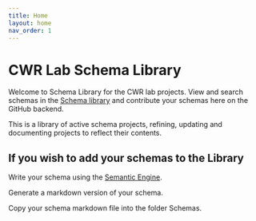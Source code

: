 ```yaml
---
title: Home
layout: home
nav_order: 1
---
```


# CWR Lab Schema Library

Welcome to Schema Library for the CWR lab projects.  View and search schemas in the [Schema library](https://agrifooddatacanada.github.io/CWRlab/) and contribute your schemas here on the GitHub backend. 

This is a library of active schema projects, refining, updating and documenting projects to reflect their contents.

## If you wish to add your schemas to the Library

Write your schema using the [Semantic Engine](https://www.semanticengine.org).

Generate a markdown version of your schema.

Copy your schema markdown file into the folder Schemas.
